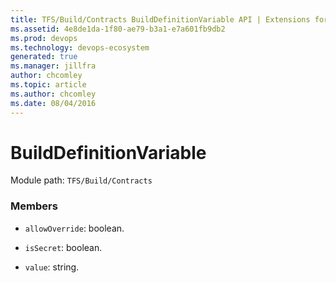 ```yaml
---
title: TFS/Build/Contracts BuildDefinitionVariable API | Extensions for Azure DevOps Services
ms.assetid: 4e8de1da-1f80-ae79-b3a1-e7a601fb9db2
ms.prod: devops
ms.technology: devops-ecosystem
generated: true
ms.manager: jillfra
author: chcomley
ms.topic: article
ms.author: chcomley
ms.date: 08/04/2016
---
```


# BuildDefinitionVariable

Module path: `TFS/Build/Contracts`


### Members

* `allowOverride`: boolean. 

* `isSecret`: boolean. 

* `value`: string. 

